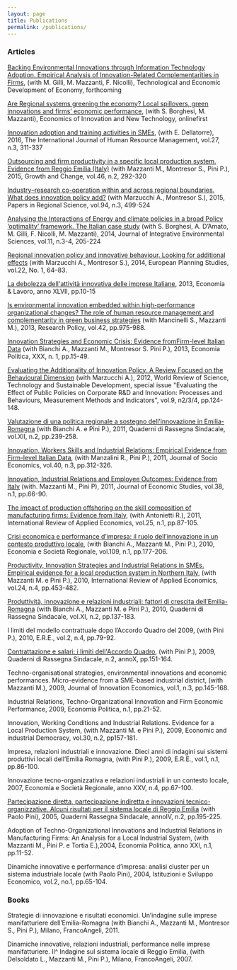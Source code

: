 ```yaml
---
layout: page
title: Publications
permalink: /publications/
---
```


### Articles

[Backing Environmental Innovations through Information Technology Adoption. Empirical Analysis of Innovation-Related Complementarities in Firms](http://www.tandfonline.com/doi/abs/10.3846/20294913.2015.1124151), (with M. Gilli, M. Mazzanti, F. Nicolli), Technological and Economic Development of Economy, forthcoming


[Are Regional systems greening the economy? Local spillovers, green innovations and firms’ economic performance](http://www.tandfonline.com/doi/full/10.1080/10438599.2015.1127557), (with S. Borghesi, M. Mazzanti), Economics of Innovation and New Technology, onlinefirst


[Innovation adoption and training activities in SMEs](http://www.tandfonline.com/doi/full/10.1080/09585192.2015.1042901), (with E. Dellatorre), 2016, The International Journal of Human Resource Management, vol.27, n.3, 311-337


[Outsourcing and firm productivity in a specific local production system. Evidence from Reggio Emilia (Italy)](http://onlinelibrary.wiley.com/doi/10.1111/grow.12070/abstract) (with Mazzanti M., Montresor S., Pini P.), 2015, Growth and Change, vol.46, n.2, 292-320

	
[Industry–research co-operation within and across regional boundaries. What does innovation policy add?](http://onlinelibrary.wiley.com/doi/10.1111/pirs.12079/abstract) (with Marzucchi A., Montresor S.), 2015, Papers in Regional Science, vol.94, n.3, 499-524


[Analysing the Interactions of Energy and climate policies in a broad Policy ‘optimality’ framework. The Italian case study](http://www.tandfonline.com/doi/full/10.1080/1943815X.2014.962549) (with S. Borghesi, A. D’Amato, M. Gilli, F. Nicolli, M. Mazzanti), 2014, Journal of Integrative Environmental Sciences, vol.11, n.3-4, 205-224

 
[Regional innovation policy and innovative behaviour. Looking for additional effects](http://www.tandfonline.com/doi/abs/10.1080/09654313.2012.722977) (with Marzucchi A., Montresor S.), 2014, European Planning Studies, vol.22, No. 1, 64–83. 


[La debolezza dell'attività innovativa delle imprese Italiane](https://www.rivisteweb.it/doi/10.7384/75672), 2013, Economia & Lavoro, anno XLVII, pp.10-15

[Is environmental innovation embedded within high-performance organizational changes? The role of human resource management and complementarity in green business strategies](http://www.sciencedirect.com/science/article/pii/S0048733313000036) (with Mancinelli S., Mazzanti M.), 2013, Research Policy, vol.42, pp.975-988.


[Innovation Strategies and Economic Crisis: Evidence fromFirm-level Italian Data](https://www.rivisteweb.it/doi/10.1428/73099) (with Bianchi A., Mazzanti M., Montresor S.  Pini P.), 2013, Economia Politica, XXX, n. 1, pp.15-49.


[Evaluating the Additionality of Innovation Policy. A Review Focused on the Behavioural Dimension](http://www.inderscienceonline.com/doi/abs/10.1504/WRSTSD.2012.047685?journalCode=wrstsd) (with Marzucchi A.), 2012, World Review of Science, Technology and Sustainable Development, special issue "Evaluating the Effect of Public Policies on Corporate R&D and Innovation: Processes and Behaviours, Measurement Methods and Indicators", vol.9, n2/3/4, pp.124-148. 

[Valutazione di una politica regionale a sostegno dell’innovazione in Emilia-Romagna](http://www.ediesseonline.it/riviste/qrs/autori/davide-antonioli) (with Bianchi A. e Pini P.), 2011, Quaderni di Rassegna Sindacale, vol.XII, n.2, pp.239-258. 

[Innovation, Workers Skills and Industrial Relations: Empirical Evidence from Firm-level Italian Data](http://www.sciencedirect.com/science/article/pii/S1053535711000023), (with Manzalini R., Pini P.), 2011, Journal of Socio Economics, vol.40, n.3, pp.312-326. 


[Innovation, Industrial Relations and Employee Outcomes: Evidence from Italy](http://www.emeraldinsight.com/doi/abs/10.1108/01443581111096150?journalCode=jes) (with. Mazzanti M., Pini P), 2011,  Journal of Economic Studies, vol.38, n.1, pp.66-90. 

[The impact of production offshoring on the skill composition of manufacturing firms: Evidence from Italy](http://www.tandfonline.com/doi/abs/10.1080/02692171.2010.483461), (with Antonietti R.), 2011, International Review of Applied Economics, vol.25, n.1, pp.87-105. 

[Crisi economica e performance d’impresa: il ruolo dell’innovazione in un contesto produttivo locale](https://www.francoangeli.it/Riviste/Scheda_Rivista.aspx?idArticolo=39996), (with Bianchi A., Mazzanti M., Pini P.), 2010, Economia e Società Regionale, vol.109, n.1, pp.177-206.

[Productivity, Innovation Strategies and Industrial Relations in SMEs. Empirical evidence for a local production system in Northern Italy](http://www.tandfonline.com/doi/full/10.1080/02692171.2010.483790), (with Mazzanti M. e Pini P.), 2010, International Review of Applied Economics, vol.24, n.4, pp.453-482.

[Produttività, innovazione e relazioni industriali: fattori di crescita dell’Emilia-Romagna](http://www.ediesseonline.it/riviste/qrs/autori/davide-antonioli) (with Bianchi A., Mazzanti M. e Pini P.), 2010, Quaderni di Rassegna Sindacale, vol.XI, n.2, pp.137-183.

I limiti del modello contrattuale dopo l’Accordo Quadro del 2009, (with Pini P.), 2010, E.R.E., vol.2, n.4, pp.79-92. 

[Contrattazione e salari: i limiti dell'Accordo Quadro](http://www.ediesseonline.it/riviste/qrs/autori/davide-antonioli), (with Pini P.), 2009, Quaderni di Rassegna Sindacale, n.2, annoX, pp.151-164.

Techno-organisational strategies, environmental innovations and economic performances. Micro-evidence from a SME-based industrial district, (with Mazzanti M.), 2009, Journal of Innovation Economics, vol.1, n.3, pp.145-168.

Industrial Relations, Techno-Organizational Innovation and Firm Economic Performance, 2009, Economia Politica, n.1, pp.21-52.


Innovation, Working Conditions and Industrial Relations. Evidence for a Local Production System, (with Mazzanti M. e Pini P.), 2009, Economic and industrial Democracy, vol.30, n.2, pp157-181.
	

Impresa, relazioni industriali e innovazione. Dieci anni di indagini sui sistemi produttivi locali dell’Emilia Romagna, (with Pini P.), 2009, E.R.E., vol.1, n.1, pp.86-100.

Innovazione tecno-organizzativa e relazioni industriali in un contesto locale, 2007, Economia e Società Regionale, anno XXV, n.4, pp.67-100.

[Partecipazione diretta, partecipazione indiretta e innovazioni tecnico-organizzative. Alcuni risultati per il sistema locale di Reggio Emilia](http://www.ediesseonline.it/riviste/qrs/autori/davide-antonioli) (with Paolo Pini), 2005, Quaderni Rassegna Sindacale, annoIV, n.2, pp.195-225.

Adoption of Techno-Organizational Innovations and Industrial Relations in Manufacturing Firms: An Analysis for a Local Industrial System, (with Mazzanti M., Pini P. e Tortia E.),2004, Economia Politica, anno XXI, n.1, pp.11-52.

Dinamiche innovative e performance d’impresa: analisi cluster per un sistema industriale locale (with Paolo Pini), 2004, Istituzioni e Sviluppo Economico, vol.2, no.1, pp.65-104.

### Books

Strategie di innovazione e risultati economici. Un’indagine sulle imprese manifatturiere dell’Emilia-Romagna (with Bianchi A., Mazzanti M., Montresor S., Pini P.), Milano, FrancoAngeli, 2011.

Dinamiche innovative, relazioni industriali, performance nelle imprese manifatturiere. II^ Indagine sul sistema locale di Reggio Emilia, (with Delsoldato L., Mazzanti M., Pini P.), Milano, FrancoAngeli, 2007.
